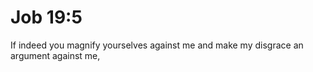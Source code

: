 # Job 19:5

If indeed you magnify yourselves against me and make my disgrace an argument against me,
